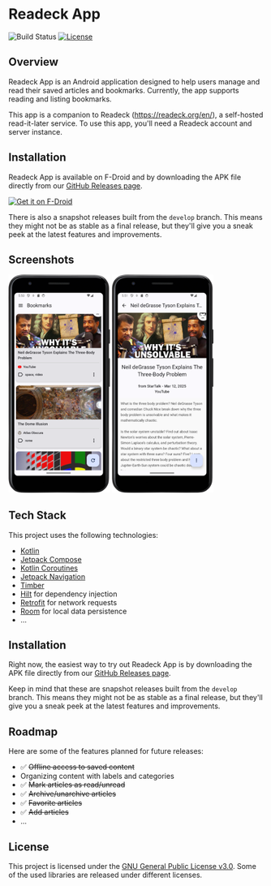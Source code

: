 # Readeck App

![Build Status](https://img.shields.io/github/check-runs/jensomato/ReadeckApp/develop)
[![License](https://img.shields.io/badge/License-GPLv3-blue.svg)](LICENSE)

## Overview

Readeck App is an Android application designed to help users manage and read their saved articles and bookmarks. Currently, the app supports reading and listing bookmarks.

This app is a companion to Readeck (https://readeck.org/en/), a self-hosted read-it-later service. To use this app, you'll need a Readeck account and server instance.

## Installation

Readeck App is available on F-Droid and by downloading the APK file directly from our [GitHub Releases page](https://github.com/jensomato/ReadeckApp/releases).

[<img src="https://f-droid.org/badge/get-it-on.png"
    alt="Get it on F-Droid"
    height="80">](https://f-droid.org/en/packages/de.readeckapp/)

There is also a snapshot releases built from the `develop` branch. This means they might not be as stable as a final release, but they'll give you a sneak peek at the latest features and improvements.

## Screenshots

[<img width=200 alt="Screenshot 1"
src="metadata/en-US/images/phoneScreenshots/screenshot1.png?raw=true">](metadata/en-US/images/phoneScreenshots/screenshot1.png?raw=true)
[<img width=200 alt="Screenshot 2"
src="metadata/en-US/images/phoneScreenshots/screenshot2.png?raw=true">](metadata/en-US/images/phoneScreenshots/screenshot2.png?raw=true)

## Tech Stack

This project uses the following technologies:

*   [Kotlin](https://kotlinlang.org/)
*   [Jetpack Compose](https://developer.android.com/jetpack/compose)
*   [Kotlin Coroutines](https://kotlinlang.org/docs/coroutines-overview.html)
*   [Jetpack Navigation](https://developer.android.com/jetpack/compose/navigation)
*   [Timber](https://github.com/JakeWharton/timber)
*   [Hilt](https://dagger.dev/hilt/) for dependency injection
*   [Retrofit](https://square.github.com/retrofit/) for network requests
*   [Room](https://developer.android.com/training/data-storage/room) for local data persistence
*   ...

## Installation

Right now, the easiest way to try out Readeck App is by downloading the APK file directly from our [GitHub Releases page](https://github.com/jensomato/ReadeckApp/releases).

Keep in mind that these are snapshot releases built from the `develop` branch. This means they might not be as stable as a final release, but they'll give you a sneak peek at the latest features and improvements.

## Roadmap

Here are some of the features planned for future releases:

*   ✅ ~~Offline access to saved content~~
*   Organizing content with labels and categories
*   ✅ ~~Mark articles as read/unread~~
*   ✅ ~~Archive/unarchive articles~~
*   ✅ ~~Favorite articles~~
*   ✅ ~~Add articles~~
*   ...

## License

This project is licensed under the [GNU General Public License v3.0](LICENSE). Some of the used libraries are released under different licenses.
